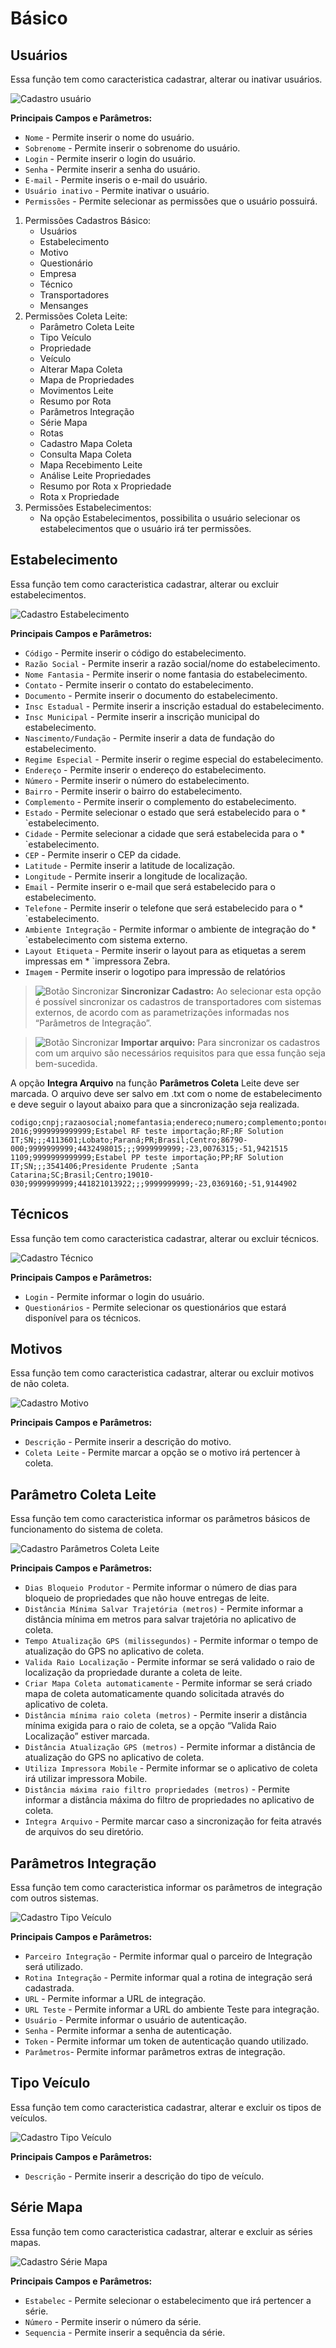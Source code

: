 # Básico

## Usuários

Essa função tem como caracteristica cadastrar, alterar ou inativar usuários.

![](./img/basico/Imagem1.png "Cadastro usuário")

**Principais Campos e Parâmetros:**

* `Nome` - Permite inserir o nome do usuário.
* `Sobrenome` - Permite inserir o sobrenome do usuário.
* `Login` - Permite inserir o login do usuário.
* `Senha` - Permite inserir a senha do usuário.
* `E-mail` - Permite inseris o e-mail do usuário.
* `Usuário inativo` - Permite inativar o usuário.
* `Permissões` - Permite selecionar as permissões que o usuário possuirá. 

1. Permissões Cadastros Básico:
    - Usuários
    - Estabelecimento
    - Motivo
    - Questionário
    - Empresa
    - Técnico
    - Transportadores
    - Mensanges
2. Permissões Coleta Leite:
    - Parâmetro Coleta Leite
    - Tipo Veículo
    - Propriedade
    - Veículo
    - Alterar Mapa Coleta
    - Mapa de Propriedades
    - Movimentos Leite
    - Resumo por Rota
    - Parâmetros Integração
    - Série Mapa
    - Rotas
    - Cadastro Mapa Coleta
    - Consulta Mapa Coleta
    - Mapa Recebimento Leite
    - Análise Leite Propriedades
    - Resumo por Rota x Propriedade
    - Rota x Propriedade
3. Permissões Estabelecimentos:
    - Na opção Estabelecimentos, possibilita o usuário selecionar os estabelecimentos que o usuário irá ter permissões.

## Estabelecimento

Essa função tem como caracteristica cadastrar, alterar ou excluir estabelecimentos.

![](./img/basico/Imagem2.png "Cadastro Estabelecimento")

**Principais Campos e Parâmetros:**

* `Código` - Permite inserir o código do estabelecimento. 
* `Razão Social` - Permite inserir a razão social/nome do estabelecimento. 
* `Nome Fantasia` - Permite inserir o nome fantasia do estabelecimento. 
* `Contato` - Permite inserir o contato do estabelecimento.
* `Documento` - Permite inserir o documento do estabelecimento.
* `Insc Estadual` - Permite inserir a inscrição estadual do estabelecimento.
* `Insc Municipal` - Permite inserir a inscrição municipal do estabelecimento.
* `Nascimento/Fundação` - Permite inserir a data de fundação do estabelecimento.
* `Regime Especial` - Permite inserir o regime especial do estabelecimento.
* `Endereço` - Permite inserir o endereço do estabelecimento.
* `Número` - Permite inserir o número do estabelecimento.
* `Bairro` - Permite inserir o bairro do estabelecimento.
* `Complemento` - Permite inserir o complemento do estabelecimento.
* `Estado` - Permite selecionar o estado que será estabelecido para o * `estabelecimento. 
* `Cidade` - Permite selecionar a cidade que será estabelecida para o * `estabelecimento. 
* `CEP` - Permite inserir o CEP da cidade.
* `Latitude` - Permite inserir a latitude de localização.
* `Longitude` - Permite inserir a longitude de localização.
* `Email` - Permite inserir o e-mail que será estabelecido para o estabelecimento.
* `Telefone` - Permite inserir o telefone que será estabelecido para o * `estabelecimento.
* `Ambiente Integração` - Permite informar o ambiente de integração do * `estabelecimento com sistema externo.
* `Layout Etiqueta` - Permite inserir o layout para as etiquetas a serem impressas em * `impressora Zebra.
* `Imagem` - Permite inserir o logotipo para impressão de relatórios

> ![](./img/buttons/sincronizar.png "Botão Sincronizar") **Sincronizar Cadastro:** Ao selecionar esta opção é possível sincronizar os cadastros de transportadores com sistemas externos, de acordo com as parametrizações informadas nos “Parâmetros de Integração”.

> ![](./img/buttons/importar.png "Botão Sincronizar") **Importar arquivo:** Para sincronizar os cadastros com um arquivo são necessários requisitos para que essa função seja bem-sucedida.

A opção **Integra Arquivo** na função **Parâmetros Coleta** Leite deve ser marcada.
O arquivo deve ser salvo em .txt com o nome de estabelecimento e deve seguir o layout abaixo para que a sincronização seja realizada.

    codigo;cnpj;razaosocial;nomefantasia;endereco;numero;complemento;pontoreferencia;codmunicipioibge;cidade;estado;uf;pais;bairro;cep;inscricaoestadual;telefone;celular;email;inscricaomunicipal;latitude;longitude
    2016;9999999999999;Estabel RF teste importação;RF;RF Solution IT;SN;;;4113601;Lobato;Paraná;PR;Brasil;Centro;86790-000;9999999999;4432498015;;;9999999999;-23,0076315;-51,9421515
    1109;9999999999999;Estabel PP teste importação;PP;RF Solution IT;SN;;;3541406;Presidente Prudente ;Santa Catarina;SC;Brasil;Centro;19010-030;9999999999;441821013922;;;9999999999;-23,0369160;-51,9144902


## Técnicos

Essa função tem como caracteristica cadastrar, alterar ou excluir técnicos.

![](./img/basico/Imagem3.png "Cadastro Técnico")

**Principais Campos e Parâmetros:**

* `Login` - Permite informar o login do usuário. 
* `Questionários` - Permite selecionar os questionários que estará disponível para os técnicos.

## Motivos

Essa função tem como caracteristica cadastrar, alterar ou excluir motivos de não coleta.

![](./img/basico/Imagem4.png "Cadastro Motivo")

**Principais Campos e Parâmetros:**

* `Descrição` - Permite inserir a descrição do motivo.
* `Coleta Leite` - Permite marcar a opção se o motivo irá pertencer à coleta.

## Parâmetro Coleta Leite

Essa função tem como caracteristica informar os parâmetros básicos de funcionamento do sistema de coleta.

![](./img/basico/Imagem5.png "Cadastro Parâmetros Coleta Leite")

**Principais Campos e Parâmetros:**

* `Dias Bloqueio Produtor` - Permite informar o número de dias para bloqueio de propriedades que não houve entregas de leite.
* `Distância Mínima Salvar Trajetória (metros)` - Permite informar a distância mínima em metros para salvar trajetória no aplicativo de coleta.
* `Tempo Atualização GPS (milissegundos)` - Permite informar o tempo de atualização do GPS no aplicativo de coleta.
* `Valida Raio Localização` - Permite informar se será validado o raio de localização da propriedade durante a coleta de leite.
* `Criar Mapa Coleta automaticamente` - Permite informar se será criado mapa de coleta automaticamente quando solicitada através do aplicativo de coleta.
* `Distância mínima raio coleta (metros)` - Permite inserir a distância mínima exigida para o raio de coleta, se a opção “Valida Raio Localização” estiver marcada.
* `Distância Atualização GPS (metros)` - Permite informar a distância de atualização do GPS no aplicativo de coleta.
* `Utiliza Impressora Mobile` - Permite informar se o aplicativo de coleta irá utilizar impressora Mobile.
* `Distância máxima raio filtro propriedades (metros)` - Permite informar a distância máxima do filtro de propriedades no aplicativo de coleta.
* `Integra Arquivo` - Permite marcar caso a sincronização for feita através de arquivos do seu diretório.


## Parâmetros Integração

Essa função tem como caracteristica informar os parâmetros de integração com outros sistemas.

![](./img/basico/Imagem8.png "Cadastro Tipo Veículo")

**Principais Campos e Parâmetros:**

* `Parceiro Integração` - Permite informar qual o parceiro de Integração será utilizado.
* `Rotina Integração` - Permite informar qual a rotina de integração será cadastrada.
* `URL` - Permite informar a URL de integração.
* `URL Teste` - Permite informar a URL do ambiente Teste para integração.
* `Usuário` - Permite informar o usuário de autenticação.
* `Senha` - Permite informar a senha de autenticação.
* `Token` - Permite informar um token de autenticação quando utilizado.
* `Parâmetros`- Permite informar parâmetros extras de integração.

## Tipo Veículo

Essa função tem como caracteristica cadastrar, alterar e excluir os tipos de veículos.

![](./img/basico/Imagem6.png "Cadastro Tipo Veículo")

**Principais Campos e Parâmetros:**

* `Descrição` - Permite inserir a descrição do tipo de veículo.

## Série Mapa

Essa função tem como caracteristica cadastrar, alterar e excluir as séries mapas.

![](./img/basico/Imagem7.png "Cadastro Série Mapa")

**Principais Campos e Parâmetros:**

* `Estabelec` - Permite selecionar o estabelecimento que irá pertencer a série.
* `Número` - Permite inserir o número da série.
* `Sequencia` - Permite inserir a sequência da série.